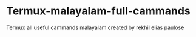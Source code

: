 # Termux-malayalam-full-cammands
Termux all useful cammands malayalam created by rekhil elias paulose
